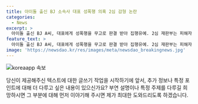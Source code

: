 ```yaml
---
title: 아이돌 출신 BJ 소속사 대표 성폭행 의혹 2심 감형 논란
categories:
  - News
excerpt: >
  아이돌 출신 BJ A씨, 대표에게 성폭행을 무고로 판결 받아 집행유예. 2심 재판부는 피해자가 억울하게 처벌받았을 가능성 언급하며 집행유예 판결. 피고인의 반성과 갱생 기회 고려하며 사회봉사 160시간 명령. A씨는 푸른색 수의로 재판에 출석하며 선고 후 눈물 흘려. 이전에는 성폭행 혐의로 1심에서 실형을 받았던 아이돌 출신 BJ.
feature_text: >
  아이돌 출신 BJ A씨, 대표에게 성폭행을 무고로 판결 받아 집행유예. 2심 재판부는 피해자가 억울하게 처벌받았을 가능성 언급하며 집행유예 판결. 피고인의 반성과 갱생 기회 고려하며 사회봉사 160시간 명령. A씨는 푸른색 수의로 재판에 출석하며 선고 후 눈물 흘려. 이전에는 성폭행 혐의로 1심에서 실형을 받았던 아이돌 출신 BJ.
image: 'https://newsdao.kr/res/images/meta/newsdao_breakingnews.jpg'
---
```


<p><img src="https://newsdao.kr/res/images/meta/newsdao_breakingnews.jpg" alt="koreaapp 속보" /></p>

<p>당신이 제공해주신 텍스트에 대한 글쓰기 작업을 시작하기에 앞서, 추가 정보나 특정 포인트에 대해 더 다루고 싶은 내용이 있으신가요? 부연 설명이나 특정 주제를 다루길 희망하시면 그 부분에 대해 먼저 이야기해 주시면 제가 최대한 도와드리도록 하겠습니다.</p>

